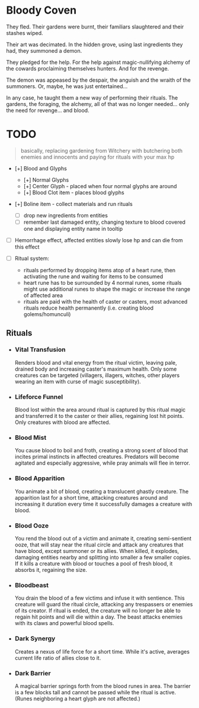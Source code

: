# Bloody Coven

They fled. Their gardens were burnt, their familiars slaughtered and their stashes wiped.

Their art was decimated. In the hidden grove, using last ingredients they had, they summoned a demon.

They pledged for the help. For the help against magic-nullifying alchemy of the cowards proclaiming themselves hunters. And for the revenge.

The demon was appeased by the despair, the anguish and the wraith of the summoners. Or, maybe, he was just entertained...

In any case, he taught them a new way of performing their rituals. The gardens, the foraging, the alchemy, all of that was no longer needed... only the need for revenge... and blood.

# TODO

> basically, replacing gardening from Witchery with butchering both enemies and innocents and paying for rituals with your max hp

- [+] Blood and Glyphs
  - [+] Normal Glyphs
  - [+] Center Glyph - placed when four normal glyphs are around
  - [+] Blood Clot item - places blood glyphs

- [+] Boline item - collect materials and run rituals
  - [ ] drop new ingredients from entities
  - [ ] remember last damaged entity, changing texture to blood covered one and displaying entity name in tooltip

- [ ] Hemorrhage effect, affected entities slowly lose hp and can die from this effect

- [ ] Ritual system:
    * rituals performed by dropping items atop of a heart rune, then activating the rune and waiting for items to be consumed
    * heart rune has to be surrounded by 4 normal runes, some rituals might use additional runes to shape the magic or increase the range of affected area
    * rituals are paid with the health of caster or casters, most advanced rituals reduce health permanently (i.e. creating blood golems/homunculi)

## Rituals

- ### Vital Transfusion

  Renders blood and vital energy from the ritual victim, leaving pale, drained body and increasing caster's maximum health. Only some creatures can be targeted (villagers, illagers, witches, other players wearing an item with curse of magic susceptibility).

- ### Lifeforce Funnel
  
  Blood lost within the area around ritual is captured by this ritual magic and transferred it to the caster or their allies, regaining lost hit points. Only creatures with blood are affected.

- ### Blood Mist

  You cause blood to boil and froth, creating a strong scent of blood that incites primal instincts in affected creatures. Predators will become agitated and especially aggressive, while pray animals will flee in terror.

- ### Blood Apparition

  You animate a bit of blood, creating a translucent ghastly creature. The apparition last for a short time, attacking creatures around and increasing it duration every time it successfully damages a creature with blood.

- ### Blood Ooze

  You rend the blood out of a victim and animate it, creating semi-sentient ooze, that will stay near the ritual circle and attack any creatures that have blood, except summoner or its allies. When killed, it explodes, damaging entities nearby and splitting into smaller a few smaller copies. If it kills a creature with blood or touches a pool of fresh blood, it absorbs it, regaining the size.

- ### Bloodbeast

  You drain the blood of a few victims and infuse it with sentience. This creature will guard the ritual circle, attacking any trespassers or enemies of its creator. If ritual is ended, the creature will no longer be able to regain hit points and will die within a day. The beast attacks enemies with its claws and powerful blood spells.

- ### Dark Synergy
  
  Creates a nexus of life force for a short time. While it's active, averages current life ratio of allies close to it.

- ### Dark Barrier

  A magical barrier springs forth from the blood runes in area. The barrier is a few blocks tall and cannot be passed while the ritual is active. (Runes neighboring a heart glyph are not affected.)